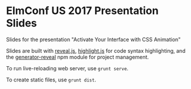 # ElmConf US 2017 Presentation Slides

Slides for the presentation "Activate Your Interface with CSS Animation"

Slides are built with [reveal.js](https://github.com/hakimel/reveal.js),
[highlight.js](https://highlightjs.org) for code syntax highlighting,
and the [generator-reveal](https://github.com/slara/generator-reveal) npm module for project
management.

To run live-reloading web server, use `grunt serve`.

To create static files, use `grunt dist`.
